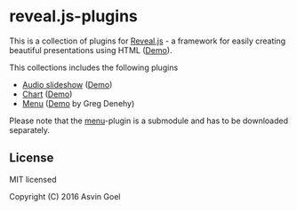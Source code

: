 # reveal.js-plugins

This is a collection of plugins for [Reveal.js](https://github.com/hakimel/reveal.js) - a framework for easily creating beautiful presentations using HTML ([Demo](http://lab.hakim.se/reveal-js/)).

This collections includes the following plugins

- [Audio slideshow](https://github.com/rajgoel/reveal.js-plugins/tree/master/audio-slideshow) ([Demo](http://courses.telematique.eu/reveal.js-plugins/audio-slideshow-demo.html))
- [Chart](https://github.com/rajgoel/reveal.js-plugins/tree/master/chart) ([Demo](http://courses.telematique.eu/reveal.js-plugins/chart-demo.html))
- [Menu](https://github.com/denehyg/reveal.js-menu) ([Demo](https://denehyg.github.io/reveal.js-menu) by Greg Denehy)

Please note that the [menu](https://github.com/denehyg/reveal.js-menu)-plugin is a submodule and has to be downloaded separately.

## License

MIT licensed

Copyright (C) 2016 Asvin Goel

